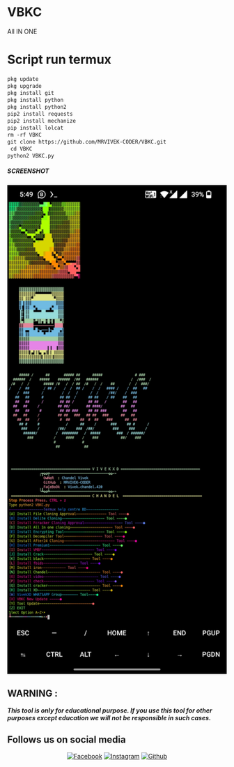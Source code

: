 # VBKC

All IN ONE 

# Script run termux
```  
pkg update
pkg upgrade
pkg install git
pkg install python
pkg install python2 
pip2 install requests
pip2 install mechanize
pip install lolcat
rm -rf VBKC
git clone https://github.com/MRVIVEK-CODER/VBKC.git
 cd VBKC
python2 VBKC.py
```
##### SCREENSHOT ######

<p align="center">
 <img src="https://github.com/MRVIVEK-CODER/VBKC/blob/main/Screenshot_20210608-174905.jpg" width="640" title="Menu" alt="Menu">
 
 

## WARNING : 
***This tool is only for educational purpose. If you use this tool for other purposes except education we will not be responsible in such cases.***
## Follows us on social media
<p align="center">
<a href="https://fb.com/Vivek.chandel.420"><img title="Facebook" src="https://img.shields.io/badge/Facebook-red?style=for-the-badge&logo=facebook"></a>
<a href="https://www.instagram.com/hacker_solution_by_vivek"><img title="Instagram" src="https://img.shields.io/badge/INSTAGRAM-purple?style=for-the-badge&logo=instagram"></a>
<a href="https://github.com/MRVIVEK-CODER"><img title="Github" src="https://img.shields.io/badge/Github-MRVIVEK--CODER-blue?style=for-the-badge&logo=github"></a>
 
 
